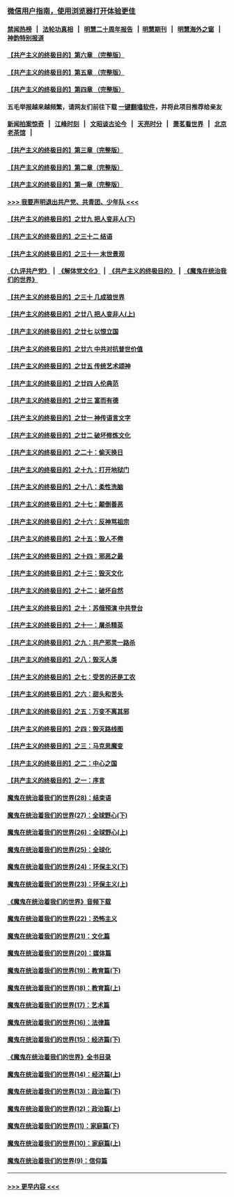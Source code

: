 ### [微信用户指南，使用浏览器打开体验更佳](https://github.com/gfw-breaker/banned-news1/blob/master/indexes/wechat-guide.md?t=0)
#### [禁闻热榜](热点新闻.md?t=0)  &nbsp;&nbsp;|&nbsp;&nbsp; [法轮功真相](https://github.com/gfw-breaker/truth/blob/master/README.md?t=0) &nbsp;&nbsp;|&nbsp;&nbsp; [明慧二十周年报告](https://github.com/gfw-breaker/mh-reports/blob/master/README.md?t=0) &nbsp;&nbsp;|&nbsp;&nbsp;[明慧期刊](https://github.com/gfw-breaker/mh-qikan) &nbsp;&nbsp;|&nbsp;&nbsp; [明慧海外之窗](https://github.com/gfw-breaker/mh-news/blob/master/README.md?t=0) &nbsp;&nbsp;|&nbsp;&nbsp; [神韵特别报道](https://github.com/gfw-breaker/mh-news/blob/master/shenyun.md?t=0)
#### [【共产主义的终极目的】第六章 （完整版）](../pages/nsc422/n11428913.md?t=02092033) 
#### [【共产主义的终极目的】第五章 （完整版）](../pages/nsc422/n11428912.md?t=02092033) 
#### [【共产主义的终极目的】第四章 （完整版）](../pages/nsc422/n11428907.md?t=02092033) 
#### 五毛举报越来越频繁，请网友们前往下载 [一键翻墙软件](https://github.com/gfw-breaker/ssr-accounts)，并将此项目推荐给亲友
#### [新闻拍案惊奇](https://github.com/gfw-breaker/banned-news1/blob/master/pages/link4.md) &nbsp;&nbsp;|&nbsp;&nbsp; [江峰时刻](https://github.com/gfw-breaker/banned-news1/blob/master/pages/link4.md) &nbsp;&nbsp;|&nbsp;&nbsp; [文昭谈古论今](https://github.com/gfw-breaker/banned-news1/blob/master/pages/link4.md) &nbsp;&nbsp;|&nbsp;&nbsp; [天亮时分](https://github.com/gfw-breaker/banned-news1/blob/master/pages/link4.md) &nbsp;&nbsp;|&nbsp;&nbsp; [萧茗看世界](https://github.com/gfw-breaker/banned-news1/blob/master/pages/link4.md) &nbsp;&nbsp;|&nbsp;&nbsp; [北京老茶馆](https://github.com/gfw-breaker/banned-news1/blob/master/pages/link4.md) &nbsp;&nbsp;|&nbsp;&nbsp; 
#### [【共产主义的终极目的】第三章（完整版）](../pages/nsc422/n11428848.md?t=02092033) 
#### [【共产主义的终极目的】第二章（完整版）](../pages/nsc422/n11428831.md?t=02092033) 
#### [【共产主义的终极目的】第一章（完整版）](../pages/nsc422/n11417651.md?t=02092033) 
#### [>>> 我要声明退出共产党、共青团、少年队 <<<](https://github.com/begood0513/goodnews/blob/master/quit/letter.md) 
#### [【共产主义的终极目的】之廿九 把人变非人(下)](../pages/nsc422/n11344140.md?t=02092033) 
#### [【共产主义的终极目的】之三十二 结语](../pages/nsc422/n11360535.md?t=02092033) 
#### [【共产主义的终极目的】之三十一 末世景观](../pages/nsc422/n11351129.md?t=02092033) 
#### [《九评共产党》](https://github.com/begood0513/9ping.md/blob/master/README.md) &nbsp;|&nbsp; [《解体党文化》](../../../../jtdwh.md/blob/master/README.md)  &nbsp;|&nbsp; [《共产主义的终极目的》](../../../../gczydzjmd.md/blob/master/README.md) &nbsp;|&nbsp; [《魔鬼在统治我们的世界》](../../../../mgztzwmdsj.md/blob/master/README.md) 
#### [【共产主义的终极目的】之三十 几成狼世界](../pages/nsc422/n11348280.md?t=02092033) 
#### [【共产主义的终极目的】之廿八 把人变非人(上)](../pages/nsc422/n11340492.md?t=02092033) 
#### [【共产主义的终极目的】之廿七 以恨立国](../pages/nsc422/n11336944.md?t=02092033) 
#### [【共产主义的终极目的】之廿六 中共对抗普世价值](../pages/nsc422/n11324785.md?t=02092033) 
#### [【共产主义的终极目的】之廿五 传统艺术颂神](../pages/nsc422/n11296396.md?t=02092033) 
#### [【共产主义的终极目的】之廿四 人伦典范](../pages/nsc422/n11296397.md?t=02092033) 
#### [【共产主义的终极目的】之廿三 富而有德](../pages/nsc422/n11283598.md?t=02092033) 
#### [【共产主义的终极目的】之廿一 神传语言文字](../pages/nsc422/n11263265.md?t=02092033) 
#### [【共产主义的终极目的】之廿二 破坏修炼文化](../pages/nsc422/n11245728.md?t=02092033) 
#### [【共产主义的终极目的】之二十：偷天换日](../pages/nsc422/n11238846.md?t=02092033) 
#### [【共产主义的终极目的】之十九：打开地狱门](../pages/nsc422/n11206376.md?t=02092033) 
#### [【共产主义的终极目的】之十八：柔性洗脑](../pages/nsc422/n11199994.md?t=02092033) 
#### [【共产主义的终极目的】之十七：颠倒善恶](../pages/nsc422/n11179782.md?t=02092033) 
#### [【共产主义的终极目的】之十六：反神骂祖宗](../pages/nsc422/n11166798.md?t=02092033) 
#### [【共产主义的终极目的】之十五：毁人不倦](../pages/nsc422/n11166792.md?t=02092033) 
#### [【共产主义的终极目的】之十四：邪恶之最](../pages/nsc422/n11150249.md?t=02092033) 
#### [【共产主义的终极目的】之十三：毁灭文化](../pages/nsc422/n11135227.md?t=02092033) 
#### [【共产主义的终极目的】之十二：破坏自然](../pages/nsc422/n11135214.md?t=02092033) 
#### [【共产主义的终极目的】之十：苏俄预演 中共登台](../pages/nsc422/n11118424.md?t=02092033) 
#### [【共产主义的终极目的】之十一：屠杀精英](../pages/nsc422/n11118442.md?t=02092033) 
#### [【共产主义的终极目的】之九：共产邪灵一路杀](../pages/nsc422/n11114139.md?t=02092033) 
#### [【共产主义的终极目的】之八：毁灭人类](../pages/nsc422/n11108503.md?t=02092033) 
#### [【共产主义的终极目的】之七：受苦的还是工农](../pages/nsc422/n11101809.md?t=02092033) 
#### [【共产主义的终极目的】之六：甜头和苦头](../pages/nsc422/n11096971.md?t=02092033) 
#### [【共产主义的终极目的】之五：万变不离其邪](../pages/nsc422/n11091285.md?t=02092033) 
#### [【共产主义的终极目的】之四：毁灭路线图](../pages/nsc422/n11086284.md?t=02092033) 
#### [【共产主义的终极目的】之三：马克思魔变](../pages/nsc422/n11061941.md?t=02092033) 
#### [【共产主义的终极目的】之二：中心之国](../pages/nsc422/n11047728.md?t=02092033) 
#### [【共产主义的终极目的】之一：序言](../pages/nsc422/n11086077.md?t=02092033) 
#### [魔鬼在统治着我们的世界(28)：结束语](../pages/nsc422/n10936246.md?t=02092033) 
#### [魔鬼在统治着我们的世界(27)：全球野心(下)](../pages/nsc422/n10928319.md?t=02092033) 
#### [魔鬼在统治着我们的世界(26)：全球野心(上)](../pages/nsc422/n10900318.md?t=02092033) 
#### [魔鬼在统治着我们的世界(25)：全球化](../pages/nsc422/n10788205.md?t=02092033) 
#### [魔鬼在统治着我们的世界(24)：环保主义(下)](../pages/nsc422/n10695307.md?t=02092033) 
#### [魔鬼在统治着我们的世界(23)：环保主义(上)](../pages/nsc422/n10688613.md?t=02092033) 
#### [《魔鬼在统治着我们的世界》音频下载](../pages/nsc422/n10635553.md?t=02092033) 
#### [魔鬼在统治着我们的世界(22)：恐怖主义](../pages/nsc422/n10614727.md?t=02092033) 
#### [魔鬼在统治着我们的世界(21)：文化篇](../pages/nsc422/n10597706.md?t=02092033) 
#### [魔鬼在统治着我们的世界(20)：媒体篇](../pages/nsc422/n10586579.md?t=02092033) 
#### [魔鬼在统治着我们的世界(19)：教育篇(下)](../pages/nsc422/n10564808.md?t=02092033) 
#### [魔鬼在统治着我们的世界(18)：教育篇(上)](../pages/nsc422/n10526970.md?t=02092033) 
#### [魔鬼在统治着我们的世界(17)：艺术篇](../pages/nsc422/n10499093.md?t=02092033) 
#### [魔鬼在统治着我们的世界(16)：法律篇](../pages/nsc422/n10485969.md?t=02092033) 
#### [魔鬼在统治着我们的世界(15)：经济篇(下)](../pages/nsc422/n10469975.md?t=02092033) 
#### [《魔鬼在统治着我们的世界》全书目录](../pages/nsc422/n10464261.md?t=02092033) 
#### [魔鬼在统治着我们的世界(14)：经济篇(上)](../pages/nsc422/n10457370.md?t=02092033) 
#### [魔鬼在统治着我们的世界(13)：政治篇(下)](../pages/nsc422/n10448270.md?t=02092033) 
#### [魔鬼在统治着我们的世界(12)：政治篇(上)](../pages/nsc422/n10444576.md?t=02092033) 
#### [魔鬼在统治着我们的世界(11)：家庭篇(下)](../pages/nsc422/n10440961.md?t=02092033) 
#### [魔鬼在统治着我们的世界(10)：家庭篇(上)](../pages/nsc422/n10435448.md?t=02092033) 
#### [魔鬼在统治着我们的世界(9)：信仰篇](../pages/nsc422/n10432159.md?t=02092033) 

----
#### [ >>> 更早内容 <<< ](../indexes/nsc422-earlier.md)
